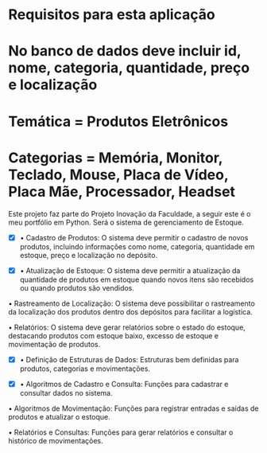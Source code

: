 # Requisitos para esta aplicação

# No banco de dados deve incluir id, nome, categoria, quantidade, preço e localização

# Temática = Produtos Eletrônicos

# Categorias = Memória, Monitor, Teclado, Mouse, Placa de Vídeo, Placa Mãe, Processador, Headset

Este projeto faz parte do Projeto Inovação da Faculdade, a seguir este é o meu portfólio em Python.
Será o sistema de gerenciamento de Estoque.

- [x] • Cadastro de Produtos: O sistema deve permitir o cadastro de novos produtos, incluindo
      informações como nome, categoria, quantidade em estoque, preço e localização no depósito.

- [x] • Atualização de Estoque: O sistema deve permitir a atualização da quantidade de produtos
      em estoque quando novos itens são recebidos ou quando produtos são vendidos.

• Rastreamento de Localização: O sistema deve possibilitar o rastreamento da localização dos
produtos dentro dos depósitos para facilitar a logística.

• Relatórios: O sistema deve gerar relatórios sobre o estado do estoque, destacando produtos
com estoque baixo, excesso de estoque e movimentação de produtos.

- [x] • Definição de Estruturas de Dados: Estruturas bem definidas para produtos, categorias e
      movimentações.

- [x] • Algoritmos de Cadastro e Consulta: Funções para cadastrar e consultar dados no sistema.

• Algoritmos de Movimentação: Funções para registrar entradas e saídas de produtos e
atualizar o estoque.

• Relatórios e Consultas: Funções para gerar relatórios e consultar o histórico de
movimentações.

